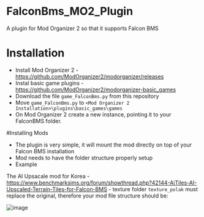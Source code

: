 # FalconBms_MO2_Plugin
A plugin for Mod Organizer 2 so that it supports Falcon BMS

# Installation
- Install Mod Organizer 2 - https://github.com/ModOrganizer2/modorganizer/releases
- Instal basic game plugins -  https://github.com/ModOrganizer2/modorganizer-basic_games
- Download the file `game_FalconBms.py` from this repository
- Move `game_FalconBms.py` to `<Mod Organizer 2 Installation>\plugins\basic_games\games`
- On Mod Organizer 2 create a new instance, pointing it to your FalconBMS folder.

#Installing Mods
- The plugin is very simple, it will mount the mod directly on top of your Falcon BMS installation
- Mod needs to have the folder structure properly setup
- Example

The AI Upsacale mod for Korea - https://www.benchmarksims.org/forum/showthread.php?42144-AiTiles-AI-Upscaled-Terrain-Tiles-for-Falcon-BMS - texture folder `texture_polak` must replace the original, therefore your mod file structure should be:

![image](https://user-images.githubusercontent.com/7683198/120006479-4d2e6400-bfaf-11eb-8c38-9ce13455b17a.png)

